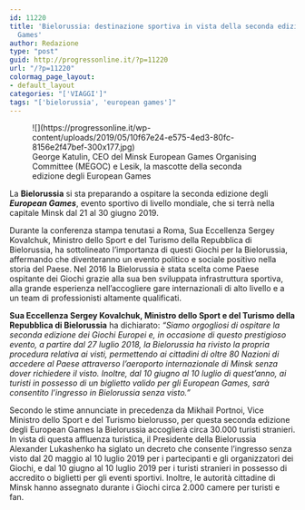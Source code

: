 ```yaml
---
id: 11220
title: 'Bielorussia: destinazione sportiva in vista della seconda edizione degli European
  Games'
author: Redazione
type: "post"
guid: http://progressonline.it/?p=11220
url: "/?p=11220"
colormag_page_layout:
- default_layout
categories: "['VIAGGI']"
tags: "['bielorussia', 'european games']"
---
```


<figure aria-describedby="caption-attachment-11221" class="wp-caption alignleft" id="attachment_11221" style="width: 400px">![](https://progressonline.it/wp-content/uploads/2019/05/10f67e24-e575-4ed3-80fc-8156e2f47bef-300x177.jpg)<figcaption class="wp-caption-text" id="caption-attachment-11221">George Katulin, CEO del Minsk European Games Organising Committee (MEGOC) e Lesik, la mascotte della seconda edizione degli European Games</figcaption></figure>

La **Bielorussia** si sta preparando a ospitare la seconda edizione degli ***European Games***, evento sportivo di livello mondiale, che si terrà nella capitale Minsk dal 21 al 30 giugno 2019.

Durante la conferenza stampa tenutasi a Roma, Sua Eccellenza Sergey Kovalchuk, Ministro dello Sport e del Turismo della Repubblica di Bielorussia, ha sottolineato l’importanza di questi Giochi per la Bielorussia, affermando che diventeranno un evento politico e sociale positivo nella storia del Paese. Nel 2016 la Bielorussia è stata scelta come Paese ospitante dei Giochi grazie alla sua ben sviluppata infrastruttura sportiva, alla grande esperienza nell’accogliere gare internazionali di alto livello e a un team di professionisti altamente qualificati.

**Sua Eccellenza Sergey Kovalchuk, Ministro dello Sport e del Turismo della Repubblica di Bielorussia** ha dichiarato: *“Siamo orgogliosi di ospitare la seconda edizione dei Giochi Europei e, in occasione di questo prestigioso evento, a partire dal 27 luglio 2018, la Bielorussia ha rivisto la propria procedura relativa ai visti, permettendo ai cittadini di oltre 80 Nazioni di accedere al Paese attraverso l’aeroporto internazionale di Minsk senza dover richiedere il visto. Inoltre, dal 10 giugno al 10 luglio di quest’anno, ai turisti in possesso di un biglietto valido per gli European Games, sarà consentito l’ingresso in Bielorussia senza visto.”*

Secondo le stime annunciate in precedenza da Mikhail Portnoi, Vice Ministro dello Sport e del Turismo bielorusso, per questa seconda edizione degli European Games la Bielorussia accoglierà circa 30.000 turisti stranieri. In vista di questa affluenza turistica, il Presidente della Bielorussia Alexander Lukashenko ha siglato un decreto che consente l’ingresso senza visto dal 20 maggio al 10 luglio 2019 per i partecipanti e gli organizzatori dei Giochi, e dal 10 giugno al 10 luglio 2019 per i turisti stranieri in possesso di accredito o biglietti per gli eventi sportivi. Inoltre, le autorità cittadine di Minsk hanno assegnato durante i Giochi circa 2.000 camere per turisti e fan.
